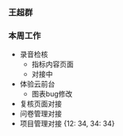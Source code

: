 ### 王超群
### 本周工作
- 录音检核
  - 指标内容页面
  - 对接中
- 体验云前台
  - 图表bug修改
- 复核页面对接
- 问卷管理对接
- 项目管理对接
{12: 34, 34: 34}